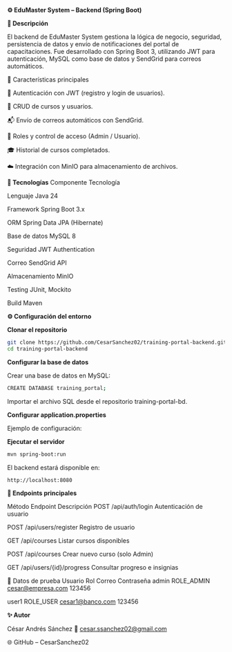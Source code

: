 **⚙️ EduMaster System – Backend (Spring Boot)**

**📘 Descripción**

El backend de EduMaster System gestiona la lógica de negocio, seguridad, persistencia de datos y envío de notificaciones del portal de capacitaciones.
Fue desarrollado con Spring Boot 3, utilizando JWT para autenticación, MySQL como base de datos y SendGrid para correos automáticos.

🧠 Características principales

🔐 Autenticación con JWT (registro y login de usuarios).

🧩 CRUD de cursos y usuarios.

📬 Envío de correos automáticos con SendGrid.

👥 Roles y control de acceso (Admin / Usuario).

🎓 Historial de cursos completados.

☁️ Integración con MinIO para almacenamiento de archivos.

**🧰 Tecnologías**
Componente	Tecnología

Lenguaje	Java 24

Framework	Spring Boot 3.x

ORM	Spring Data JPA (Hibernate)

Base de datos	MySQL 8

Seguridad	JWT Authentication

Correo	SendGrid API

Almacenamiento	MinIO

Testing	JUnit, Mockito

Build	Maven

**⚙️ Configuración del entorno**

**Clonar el repositorio**
```bash
git clone https://github.com/CesarSanchez02/training-portal-backend.git
cd training-portal-backend
```

**Configurar la base de datos**

Crear una base de datos en MySQL:
```bash
CREATE DATABASE training_portal;
```

Importar el archivo SQL desde el repositorio training-portal-bd.

**Configurar application.properties**

Ejemplo de configuración:

**Ejecutar el servidor**
```bash
mvn spring-boot:run
```


El backend estará disponible en:
```bash
http://localhost:8080
```

**📡 Endpoints principales**

Método	Endpoint	Descripción
POST	/api/auth/login	Autenticación de usuario

POST	/api/users/register	Registro de usuario

GET	/api/courses	Listar cursos disponibles

POST	/api/courses	Crear nuevo curso (solo Admin)

GET	/api/users/{id}/progress	Consultar progreso e insignias


🧪 Datos de prueba
Usuario	Rol	Correo	Contraseña
admin	ROLE_ADMIN	cesar@empresa.com 123456

user1	ROLE_USER	cesar1@banco.com 123456
  
**✨ Autor**

César Andrés Sánchez
📧 cesar.ssanchez02@gmail.com

🌐 GitHub – CesarSanchez02
